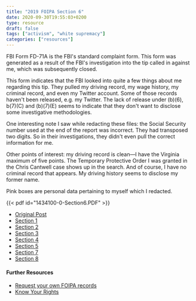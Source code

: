 ```yaml
---
title: "2019 FOIPA Section 6"
date: 2020-09-30T19:55:03+0200
type: resource
draft: false
tags: ["activism", "white supremacy"]
categories: ["resources"]
---
```


FBI Form FD-71A is the FBI's standard complaint form. This form was generated as a result of the FBI's investigation into the tip called in against me, which was subsequently closed.

<!--more-->

This form indicates that the FBI looked into quite a few things about me regarding this tip. They pulled my driving record, my wage history, my criminal record, and even my Twitter account. Some of those records haven't been released, e.g. my Twitter. The lack of release under (b)(6), b(7)(C) and (b)(7)(E) seems to indicate that they don't want to disclose some investigative methodologies.

One interesting note I saw while redacting these files: the Social Security number used at the end of the report was incorrect. They had transposed two digits. So in their investigations, they didn't even pull the correct information for me.

Other points of interest: my driving record is clean—I have the Virginia maximum of five points. The Temporary Protective Order I was granted in the Chris Cantwell case shows up in the search. And of course, I have no criminal record that appears. My driving history seems to disclose my former name.

Pink boxes are personal data pertaining to myself which I redacted.

{{< pdf id="1434100-0-Section6.PDF" >}}

- [Original Post](../my-fbi-records/)
- [Section 1](../2019-foipa-section-1/)
- [Section 2](../2019-foipa-section-2/)
- [Section 3](../2019-foipa-section-3/)
- [Section 4](../2019-foipa-section-4/)
- [Section 5](../2019-foipa-section-5/)
- [Section 7](../2019-foipa-section-7/)
- [Section 8](../2019-foipa-section-8/)

#### Further Resources

- [Request your own FOIPA records](https://www.fbi.gov/services/information-management/foipa/requesting-fbi-records)
- [Know Your Rights](https://www.nlg.org/know-your-rights/)
